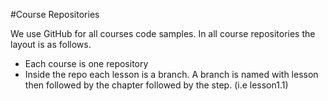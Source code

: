 #Course Repositories

We use GitHub for all courses code samples.  In all course repositories the layout is as follows.
- Each course is one repository 
- Inside the repo each lesson is a branch. A branch is named with lesson then followed by the chapter followed by the step. (i.e lesson1.1)